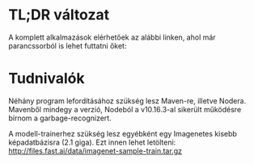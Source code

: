 # TL;DR változat

A komplett alkalmazások elérhetőek az alábbi linken, ahol már parancssorból is lehet futtatni őket: 


# Tudnivalók

Néhány program lefordításához szükség lesz Maven-re, illetve Nodera. Mavenből mindegy a verzió, Nodeból a v10.16.3-al sikerült működésre bírnom
a garbage-recognizert.

A modell-trainerhez szükség lesz egyébként egy Imagenetes kisebb képadatbázisra (2.1 giga). Ezt innen lehet letölteni:
http://files.fast.ai/data/imagenet-sample-train.tar.gz